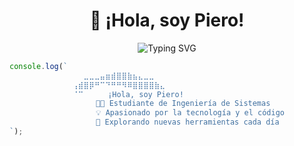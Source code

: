 <h1 align="center">👋 ¡Hola, soy Piero!</h1>

<p align="center">
  <img src="https://readme-typing-svg.herokuapp.com?font=Fira+Code&size=22&duration=3000&pause=500&color=F7DF1C&center=true&vCenter=true&width=435&lines=Ingeniero+de+Sistemas+%F0%9F%92%BB;Apasionado+por+la+tecnolog%C3%ADa+%F0%9F%94%8E;Frontend+%2B+Backend+dev+en+proceso+%F0%9F%9A%80" alt="Typing SVG" />
</p>

```js
console.log(`
        ⠀⠀⠀⠀⠀⠀⠀⣀⣀⣀⣤⣶⣾⣿⣿⣷⣦⣄⣀⣀⠀⠀⠀
        ⠀⠀⠀⠀⠀⢠⣾⣿⡿⠛⠉⠙⠛⠛⠻⠿⣿⣿⣿⣿⣷⣄⠀
        ⠀⠀⠀⠀⠀⠈⠉⠀⠀   ¡Hola, soy Piero!   ⠀⠀⠀
        ⠀⠀⠀⠀⠀⠀    👨‍💻 Estudiante de Ingeniería de Sistemas    
        ⠀⠀⠀⠀⠀⠀    💡 Apasionado por la tecnología y el código    
        ⠀⠀⠀⠀⠀⠀    🚀 Explorando nuevas herramientas cada día    
`);
